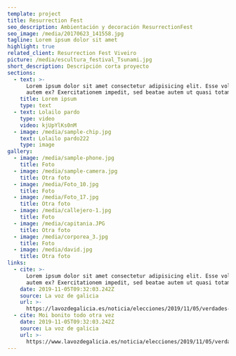 ```yaml
---
template: project
title: Resurrection Fest
seo_description: Ambientación y decoración ResurrectionFest
seo_image: /media/20170623_141558.jpg
tagline: Lorem ipsum dolor sit amet
highlight: true
related_client: Resurrection Fest Viveiro
picture: /media/escultura_festival_Tsunami.jpg
short_description: Descripción corta proyecto
sections:
  - text: >-
      Lorem ipsum dolor sit amet consectetur adipisicing elit. Esse voluptatum
      autem ex? Exercitationem impedit, sed beatae autem ut quasi totam?
    title: Lorem ipsum
    type: text
  - text: Lolailo pardo
    type: video
    video: kjUpYlKs0nM
  - image: /media/sample-chip.jpg
    text: Lolailo pardo222
    type: image
gallery:
  - image: /media/sample-phone.jpg
    title: Foto
  - image: /media/sample-camera.jpg
    title: Otra foto
  - image: /media/Foto_10.jpg
    title: Foto
  - image: /media/Foto_17.jpg
    title: Otra foto
  - image: /media/callejero-1.jpg
    title: Foto
  - image: /media/capitania.JPG
    title: Otra foto
  - image: /media/corporea_3.jpg
    title: Foto
  - image: /media/david.jpg
    title: Otra foto
links:
  - cite: >-
      Lorem ipsum dolor sit amet consectetur adipisicing elit. Esse voluptatum
      autem ex? Exercitationem impedit, sed beatae autem ut quasi totam?
    date: 2019-11-05T09:32:03.242Z
    source: La voz de galicia
    url: >-
      https://lavozdegalicia.es/noticia/elecciones/2019/11/05/verdades-mentiras-debate/00031572914180193439805.htm
  - cite: Moi bonito todo otra vez
    date: 2019-11-05T09:32:03.242Z
    source: La voz de galicia
    url: >-
      https://www.lavozdegalicia.es/noticia/elecciones/2019/11/05/verdades-mentiras-debate/00031572914180193439805.htm
---
```


